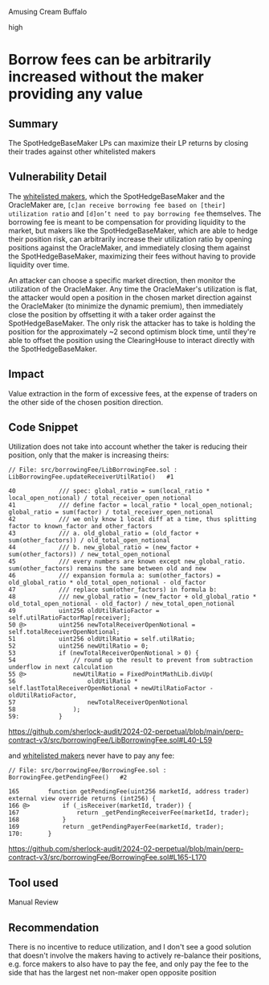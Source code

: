 Amusing Cream Buffalo

high

# Borrow fees can be arbitrarily increased without the maker providing any value

## Summary

The SpotHedgeBaseMaker LPs can maximize their LP returns by closing their trades against other whitelisted makers


## Vulnerability Detail

The [whitelisted makers](https://perp.notion.site/Borrowing-Fee-Spec-v0-8-0-22ade259889b4c30b59762d582b4336d), which the SpotHedgeBaseMaker and the OracleMaker are, `[c]an receive borrowing fee based on [their] utilization ratio` and `[d]on’t need to pay borrowing fee` themselves. The borrowing fee is meant to be compensation for providing liquidity to the market, but makers like the SpotHedgeBaseMaker, which are able to hedge their position risk, can arbitrarily increase their utilization ratio by opening positions against the OracleMaker, and immediately closing them against the SpotHedgeBaseMaker, maximizing their fees without having to provide liquidity over time.

An attacker can choose a specific market direction, then monitor the utilization of the OracleMaker. Any time the OracleMaker's utilization is flat, the attacker would open a position in the chosen market direction against the OracleMaker (to minimize the dynamic premium), then immediately close the position by offsetting it with a taker order against the SpotHedgeBaseMaker. The only risk the attacker has to take is holding the position for the approximately ~2 second optimism block time, until they're able to offset the position using the ClearingHouse to interact directly with the SpotHedgeBaseMaker.

## Impact

Value extraction in the form of excessive fees, at the expense of traders on the other side of the chosen position direction.


## Code Snippet

Utilization does not take into account whether the taker is reducing their position, only that the maker is increasing theirs:
```solidity
// File: src/borrowingFee/LibBorrowingFee.sol : LibBorrowingFee.updateReceiverUtilRatio()   #1

40            /// spec: global_ratio = sum(local_ratio * local_open_notional) / total_receiver_open_notional
41            /// define factor = local_ratio * local_open_notional; global_ratio = sum(factor) / total_receiver_open_notional
42            /// we only know 1 local diff at a time, thus splitting factor to known_factor and other_factors
43            /// a. old_global_ratio = (old_factor + sum(other_factors)) / old_total_open_notional
44            /// b. new_global_ratio = (new_factor + sum(other_factors)) / new_total_open_notional
45            /// every numbers are known except new_global_ratio. sum(other_factors) remains the same between old and new
46            /// expansion formula a: sum(other_factors) = old_global_ratio * old_total_open_notional - old_factor
47            /// replace sum(other_factors) in formula b:
48            /// new_global_ratio = (new_factor + old_global_ratio * old_total_open_notional - old_factor) / new_total_open_notional
49            uint256 oldUtilRatioFactor = self.utilRatioFactorMap[receiver];
50 @>         uint256 newTotalReceiverOpenNotional = self.totalReceiverOpenNotional;
51            uint256 oldUtilRatio = self.utilRatio;
52            uint256 newUtilRatio = 0;
53            if (newTotalReceiverOpenNotional > 0) {
54                // round up the result to prevent from subtraction underflow in next calculation
55 @>             newUtilRatio = FixedPointMathLib.divUp(
56                    oldUtilRatio * self.lastTotalReceiverOpenNotional + newUtilRatioFactor - oldUtilRatioFactor,
57                    newTotalReceiverOpenNotional
58                );
59:           }   
```
https://github.com/sherlock-audit/2024-02-perpetual/blob/main/perp-contract-v3/src/borrowingFee/LibBorrowingFee.sol#L40-L59

and [whitelisted makers](https://github.com/sherlock-audit/2024-02-perpetual/blob/main/perp-contract-v3/src/borrowingFee/BorrowingFee.sol#L299-L303) never have to pay any fee:
```solidity
// File: src/borrowingFee/BorrowingFee.sol : BorrowingFee.getPendingFee()   #2

165        function getPendingFee(uint256 marketId, address trader) external view override returns (int256) {
166 @>         if (_isReceiver(marketId, trader)) {
167                return _getPendingReceiverFee(marketId, trader);
168            }
169            return _getPendingPayerFee(marketId, trader);
170:       }
```
https://github.com/sherlock-audit/2024-02-perpetual/blob/main/perp-contract-v3/src/borrowingFee/BorrowingFee.sol#L165-L170


## Tool used

Manual Review


## Recommendation

There is no incentive to reduce utilization, and I don't see a good solution that doesn't involve the makers having to actively re-balance their positions, e.g. force makers to also have to pay the fee, and only pay the fee to the side that has the largest net non-maker open opposite position

